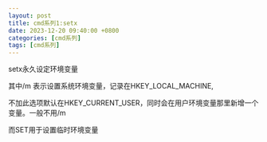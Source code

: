 ```yaml
---
layout: post
title: cmd系列1:setx
date: 2023-12-20 09:40:00 +0800
categories: [cmd系列]
tags: [cmd系列]
---
```

setx永久设定环境变量

其中/m 表示设置系统环境变量，记录在HKEY_LOCAL_MACHINE,

不加此选项默认在HKEY_CURRENT_USER，同时会在用户环境变量那里新增一个变量。一般不用/m

而SET用于设置临时环境变量